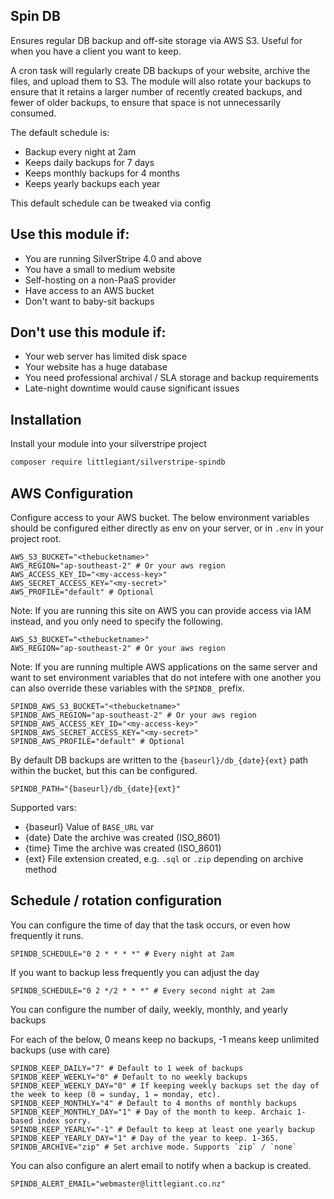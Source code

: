 ## Spin DB

Ensures regular DB backup and off-site storage via AWS S3. Useful for when you have a client you want to keep.

A cron task will regularly create DB backups of your website, archive the files, and upload them to S3. The module
will also rotate your backups to ensure that it retains a larger number of recently created backups,
and fewer of older backups, to ensure that space is not unnecessarily consumed.

The default schedule is:

 - Backup every night at 2am
 - Keeps daily backups for 7 days
 - Keeps monthly backups for 4 months
 - Keeps yearly backups each year
 
This default schedule can be tweaked via config

## Use this module if:

 - You are running SilverStripe 4.0 and above
 - You have a small to medium website
 - Self-hosting on a non-PaaS provider
 - Have access to an AWS bucket
 - Don't want to baby-sit backups
 
## Don't use this module if:

 - Your web server has limited disk space 
 - Your website has a huge database
 - You need professional archival / SLA storage and backup requirements
 - Late-night downtime would cause significant issues
 
## Installation

Install your module into your silverstripe project

```bash
composer require littlegiant/silverstripe-spindb
```

## AWS Configuration

Configure access to your AWS bucket. The below environment variables should be configured either directly
as env on your server, or in `.env` in your project root.

```dotenv
AWS_S3_BUCKET="<thebucketname>"
AWS_REGION="ap-southeast-2" # Or your aws region
AWS_ACCESS_KEY_ID="<my-access-key>"
AWS_SECRET_ACCESS_KEY="<my-secret>"
AWS_PROFILE="default" # Optional
```

Note: If you are running this site on AWS you can provide access via IAM instead, and you only need to
specify the following.

```dotenv
AWS_S3_BUCKET="<thebucketname>"
AWS_REGION="ap-southeast-2" # Or your aws region
```

Note: If you are running multiple AWS applications on the same server and want to set environment variables
that do not intefere with one another you can also override these variables with the `SPINDB_` prefix.

```dotenv
SPINDB_AWS_S3_BUCKET="<thebucketname>"
SPINDB_AWS_REGION="ap-southeast-2" # Or your aws region
SPINDB_AWS_ACCESS_KEY_ID="<my-access-key>"
SPINDB_AWS_SECRET_ACCESS_KEY="<my-secret>"
SPINDB_AWS_PROFILE="default" # Optional
```

By default DB backups are written to the `{baseurl}/db_{date}{ext}` path within the bucket, but this can be configured.

```dotenv
SPINDB_PATH="{baseurl}/db_{date}{ext}"
```

Supported vars:
 - {baseurl} Value of `BASE_URL` var
 - {date} Date the archive was created (ISO_8601)
 - {time} Time the archive was created (ISO_8601)
 - {ext} File extension created, e.g. `.sql` or `.zip` depending on archive method

## Schedule / rotation configuration

You can configure the time of day that the task occurs, or even how frequently it runs.

```dotenv
SPINDB_SCHEDULE="0 2 * * * *" # Every night at 2am
```

If you want to backup less frequently you can adjust the day

```dotenv
SPINDB_SCHEDULE="0 2 */2 * * *" # Every second night at 2am
```

You can configure the number of daily, weekly, monthly, and yearly backups

For each of the below, 0 means keep no backups, -1 means keep unlimited backups (use with care)

```dotenv
SPINDB_KEEP_DAILY="7" # Default to 1 week of backups
SPINDB_KEEP_WEEKLY="0" # Default to no weekly backups
SPINDB_KEEP_WEEKLY_DAY="0" # If keeping weekly backups set the day of the week to keep (0 = sunday, 1 = monday, etc).
SPINDB_KEEP_MONTHLY="4" # Default to 4 months of monthly backups
SPINDB_KEEP_MONTHLY_DAY="1" # Day of the month to keep. Archaic 1-based index sorry.
SPINDB_KEEP_YEARLY="-1" # Default to keep at least one yearly backup
SPINDB_KEEP_YEARLY_DAY="1" # Day of the year to keep. 1-365.
SPINDB_ARCHIVE="zip" # Set archive mode. Supports `zip` / `none`
```

You can also configure an alert email to notify when a backup is created.

```dotenv
SPINDB_ALERT_EMAIL="webmaster@littlegiant.co.nz"
```
